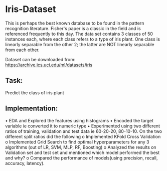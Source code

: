 # Iris-Dataset

This is perhaps the best known database to be found in the pattern recognition literature. Fisher's paper is a classic in the field and is referenced frequently to this day. The data set contains 3 classes of 50 instances each, where each class refers to a type of iris plant. One class is linearly separable from the other 2; the latter are NOT linearly separable from each other.

Dataset can be downloaded from: https://archive.ics.uci.edu/ml/datasets/iris
## Task:
Predict the class of iris plant

## Implementation:
• EDA and Explored the features using histograms
• Encoded the target variable ie converted it to numeric type
• Experimented using two different ratios of training, validation and test data ie 60-20-20, 
80-10-10. On the two different split ratios did the following
o Implemented KFold Cross Validation
o Implemented Grid Search to find optimal hyperparameters for any 3 algorithms
(out of LR, SVM, MLP, RF, Boosting)
o Analyzed the results on Validation set and test set and mentioned which model
performed the best and why?
o Compared the performance of models(using precision, recall, accuracy, latency). 
